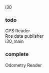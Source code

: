 i30  

  ### todo
  GPS Reader  
  Ros data publisher  
  i30_main  

    
  ### complete
  Odometry Reader
